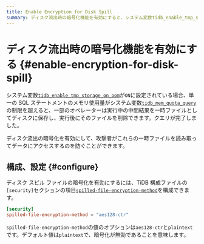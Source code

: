```yaml
---
title: Enable Encryption for Disk Spill
summary: ディスク流出時の暗号化機能を有効にすると、システム変数tidb_enable_tmp_storage_on_oomがONに設定されている場合、一部のオペレーターは実行中の中間結果を一時ファイルとしてディスクに保存し、実行後にそのファイルを削除できます。ディスク スピル ファイルの暗号化を有効にするには、TiDB 構成ファイルの[security]セクションの項目spilled-file-encryption-methodを構成できます。オプションはaes128-ctrとplaintextです。
---
```


# ディスク流出時の暗号化機能を有効にする {#enable-encryption-for-disk-spill}

システム変数[`tidb_enable_tmp_storage_on_oom`](/system-variables.md#tidb_enable_tmp_storage_on_oom)が`ON`に設定されている場合、単一の SQL ステートメントのメモリ使用量がシステム変数[`tidb_mem_quota_query`](/system-variables.md#tidb_mem_quota_query)の制限を超えると、一部のオペレーターは実行中の中間結果を一時ファイルとしてディスクに保存し、実行後にそのファイルを削除できます。クエリが完了しました。

ディスク流出の暗号化を有効にして、攻撃者がこれらの一時ファイルを読み取ってデータにアクセスするのを防ぐことができます。

## 構成、設定 {#configure}

ディスク スピル ファイルの暗号化を有効にするには、TiDB 構成ファイルの`[security]`セクションの項目[`spilled-file-encryption-method`](/tidb-configuration-file.md#spilled-file-encryption-method)を構成できます。

```toml
[security]
spilled-file-encryption-method = "aes128-ctr"
```

`spilled-file-encryption-method`の値のオプションは`aes128-ctr`と`plaintext`です。デフォルト値は`plaintext`で、暗号化が無効であることを意味します。
